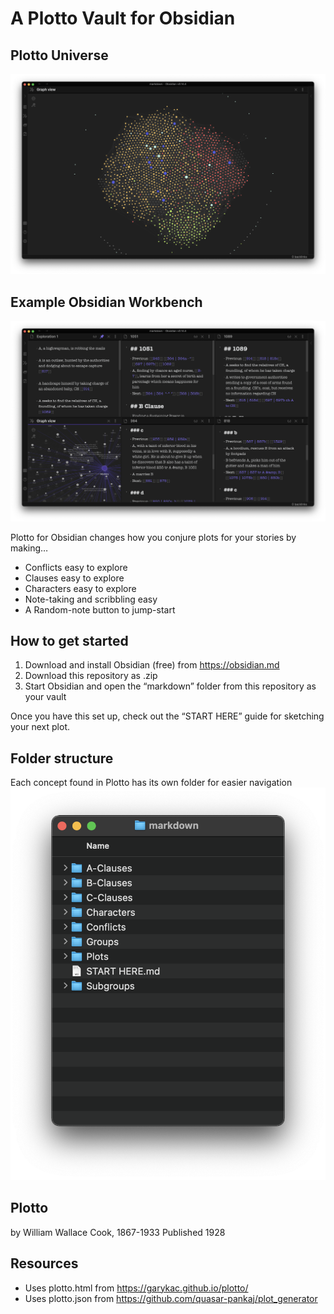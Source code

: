 # A Plotto Vault for Obsidian

## Plotto Universe
![Obsidian Graph View](https://raw.githubusercontent.com/akaalias/plotto-for-obsidian/main/graph.png)

## Example Obsidian Workbench
![Obsidian Workbench](https://raw.githubusercontent.com/akaalias/plotto-for-obsidian/main/workbench.png)

Plotto for Obsidian changes how you conjure plots for your stories by making…
- Conflicts easy to explore
- Clauses easy to explore
- Characters easy to explore
- Note-taking and scribbling easy
- A Random-note button to jump-start

## How to get started
1. Download and install Obsidian (free) from https://obsidian.md
2. Download this repository as .zip
3. Start Obsidian and open the “markdown” folder from this repository as your vault

Once you have this set up, check out the “START HERE” guide for sketching your next plot.

## Folder structure
Each concept found in Plotto has its own folder for easier navigation
![Obsidian Folders](https://raw.githubusercontent.com/akaalias/plotto-for-obsidian/main/folders.png)

## Plotto
by William Wallace Cook, 1867-1933
Published 1928

## Resources
- Uses plotto.html from https://garykac.github.io/plotto/
- Uses plotto.json from https://github.com/quasar-pankaj/plot_generator

